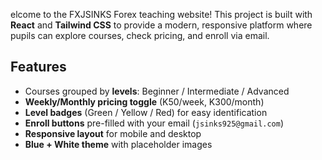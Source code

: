elcome to the FXJSINKS Forex teaching website! This project is built with **React** and **Tailwind CSS** to provide a modern, responsive platform where pupils can explore courses, check pricing, and enroll via email.

## Features

- Courses grouped by **levels**: Beginner / Intermediate / Advanced  
- **Weekly/Monthly pricing toggle** (K50/week, K300/month)  
- **Level badges** (Green / Yellow / Red) for easy identification  
- **Enroll buttons** pre-filled with your email (`jsinks925@gmail.com`)  
- **Responsive layout** for mobile and desktop  
- **Blue + White theme** with placeholder images
